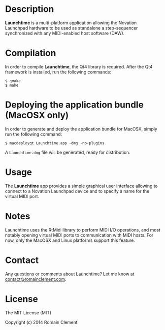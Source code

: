 # Description

**Launchtime** is a multi-platform application allowing the Novation Launchpad
hardware to be used as standalone a step-sequencer synchronized with any
MIDI-enabled host software (DAW).

# Compilation

In order to compile **Launchtime**, the Qt4 library is required.
After the Qt4 framework is installed, run the following commands:
```
$ qmake
$ make
```

# Deploying the application bundle (MacOSX only)

In order to generate and deploy the application bundle for MacOSX, simply run
the following command:
```
$ macdeployqt Launchtime.app -dmg -no-plugins
```
A `Launchtime.dmg` file will be generated, ready for distribution.

# Usage

The **Launchtime** app provides a simple graphical user interface allowing to
connect to a Novation Launchpad device and to specify a name for the virtual MIDI port.

# Notes

Launchtime uses the RtMidi library to perform MIDI I/O operations, and most
notably opening virtual MIDI ports to communication with MIDI hosts.
For now, only the MacOSX and Linux platforms support this feature.

# Contact

Any questions or comments about Launchtime? Let me know at [contact@romainclement.com](mailto:contact@romainclement.com).

# License

The MIT License (MIT)

Copyright (c) 2014 Romain Clement

